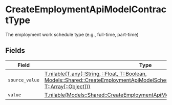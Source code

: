 # CreateEmploymentApiModelContractType

The employment work schedule type (e.g., full-time, part-time)


## Fields

| Field                                                                                                                                                                                                              | Type                                                                                                                                                                                                               | Required                                                                                                                                                                                                           | Description                                                                                                                                                                                                        |
| ------------------------------------------------------------------------------------------------------------------------------------------------------------------------------------------------------------------ | ------------------------------------------------------------------------------------------------------------------------------------------------------------------------------------------------------------------ | ------------------------------------------------------------------------------------------------------------------------------------------------------------------------------------------------------------------ | ------------------------------------------------------------------------------------------------------------------------------------------------------------------------------------------------------------------ |
| `source_value`                                                                                                                                                                                                     | [T.nilable(T.any(::String, ::Float, T::Boolean, Models::Shared::CreateEmploymentApiModelSchemasContractType4, T::Array[::Object]))](../../models/shared/createemploymentapimodelschemascontracttypesourcevalue.md) | :heavy_minus_sign:                                                                                                                                                                                                 | N/A                                                                                                                                                                                                                |
| `value`                                                                                                                                                                                                            | [T.nilable(Models::Shared::CreateEmploymentApiModelSchemasContractTypeValue)](../../models/shared/createemploymentapimodelschemascontracttypevalue.md)                                                             | :heavy_minus_sign:                                                                                                                                                                                                 | N/A                                                                                                                                                                                                                |